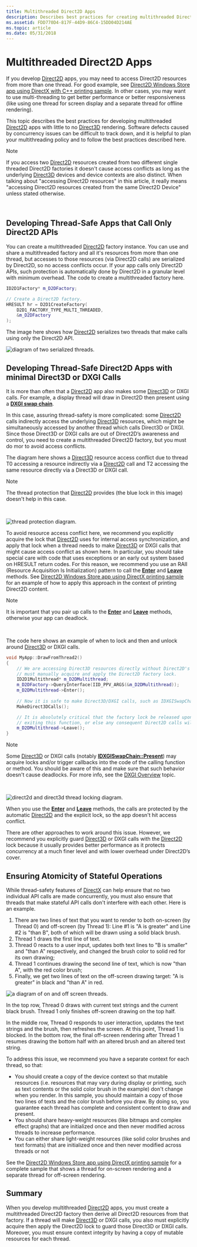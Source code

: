 ```yaml
---
title: Multithreaded Direct2D Apps
description: Describes best practices for creating multithreaded Direct2D apps.
ms.assetid: FDD770D4-817F-44D9-86C4-15DD04D214AE
ms.topic: article
ms.date: 05/31/2018
---
```


# Multithreaded Direct2D Apps

If you develop [Direct2D](https://msdn.microsoft.com/library/Dd370990(v=VS.85).aspx) apps, you may need to access Direct2D resources from more than one thread. For good example, see [Direct2D Windows Store app using DirectX with C++ printing sample](https://go.microsoft.com/fwlink/p/?linkid=258234). In other cases, you may want to use multi-threading to get better performance or better responsiveness (like using one thread for screen display and a separate thread for offline rendering).

This topic describes the best practices for developing multithreaded [Direct2D](https://msdn.microsoft.com/library/Dd370990(v=VS.85).aspx) apps with little to no [Direct3D](https://docs.microsoft.com/windows/desktop/direct3d11/atoc-dx-graphics-direct3d-11) rendering. Software defects caused by concurrency issues can be difficult to track down, and it is helpful to plan your multithreading policy and to follow the best practices described here.

> [!Note]  
> If you access two [Direct2D](https://msdn.microsoft.com/library/Dd370990(v=VS.85).aspx) resources created from two different single threaded Direct2D factories it doesn't cause access conflicts as long as the underlying [Direct3D](https://docs.microsoft.com/windows/desktop/direct3d11/atoc-dx-graphics-direct3d-11) devices and device contexts are also distinct. When talking about "accessing Direct2D resources" in this article, it really means "accessing Direct2D resources created from the same Direct2D Device" unless stated otherwise.

 

## Developing Thread-Safe Apps that Call Only Direct2D APIs

You can create a multithreaded [Direct2D](https://msdn.microsoft.com/library/Dd370990(v=VS.85).aspx) factory instance. You can use and share a multithreaded factory and all it's resources from more than one thread, but accesses to those resources (via Direct2D calls) are serialized by Direct2D, so no access conflicts occur. If your app calls only Direct2D APIs, such protection is automatically done by Direct2D in a granular level with minimum overhead. The code to create a multithreaded factory here.


```C++
ID2D1Factory* m_D2DFactory;

// Create a Direct2D factory.
HRESULT hr = D2D1CreateFactory(
    D2D1_FACTORY_TYPE_MULTI_THREADED,
    &m_D2DFactory
);

```



The image here shows how [Direct2D](https://msdn.microsoft.com/library/Dd370990(v=VS.85).aspx) serializes two threads that make calls using only the Direct2D API.

![diagram of two serialized threads.](images/multi-thread.png)

## Developing Thread-Safe Direct2D Apps with minimal Direct3D or DXGI Calls

It is more than often that a [Direct2D](https://msdn.microsoft.com/library/Dd370990(v=VS.85).aspx) app also makes some [Direct3D](https://docs.microsoft.com/windows/desktop/direct3d11/atoc-dx-graphics-direct3d-11) or DXGI calls. For example, a display thread will draw in Direct2D then present using a [**DXGI swap chain**](https://docs.microsoft.com/windows/desktop/api/dxgi/nn-dxgi-idxgiswapchain).

In this case, assuring thread-safety is more complicated: some [Direct2D](https://msdn.microsoft.com/library/Dd370990(v=VS.85).aspx) calls indirectly access the underlying [Direct3D](https://docs.microsoft.com/windows/desktop/direct3d11/atoc-dx-graphics-direct3d-11) resources, which might be simultaneously accessed by another thread which calls Direct3D or DXGI. Since those Direct3D or DXGI calls are out of Direct2D’s awareness and control, you need to create a multithreaded Direct2D factory, but you must do mor to avoid access conflicts.

The diagram here shows a [Direct3D](https://docs.microsoft.com/windows/desktop/direct3d11/atoc-dx-graphics-direct3d-11) resource access conflict due to thread T0 accessing a resource indirectly via a [Direct2D](https://msdn.microsoft.com/library/Dd370990(v=VS.85).aspx) call and T2 accessing the same resource directly via a Direct3D or DXGI call.

> [!Note]  
> The thread protection that [Direct2D](https://msdn.microsoft.com/library/Dd370990(v=VS.85).aspx) provides (the blue lock in this image) doesn't help in this case.

 

![thread protection diagram.](images/multi-thread2.png)

To avoid resource access conflict here, we recommend you explicitly acquire the lock that [Direct2D](https://msdn.microsoft.com/library/Dd370990(v=VS.85).aspx) uses for internal access synchronization, and apply that lock when a thread needs to make [Direct3D](https://docs.microsoft.com/windows/desktop/direct3d11/atoc-dx-graphics-direct3d-11) or DXGI calls that might cause access conflict as shown here. In particular, you should take special care with code that uses exceptions or an early out system based on HRESULT return codes. For this reason, we recommend you use an RAII (Resource Acquisition Is Initialization) pattern to call the [**Enter**](https://msdn.microsoft.com/library/Hh997714(v=VS.85).aspx) and [**Leave**](https://msdn.microsoft.com/library/Hh997716(v=VS.85).aspx) methods. See [Direct2D Windows Store app using DirectX printing sample](https://go.microsoft.com/fwlink/p/?linkid=258234) for an example of how to apply this approach in the context of printing Direct2D content.

> [!Note]  
> It is important that you pair up calls to the [**Enter**](https://msdn.microsoft.com/library/Hh997714(v=VS.85).aspx) and [**Leave**](https://msdn.microsoft.com/library/Hh997716(v=VS.85).aspx) methods, otherwise your app can deadlock.

 

The code here shows an example of when to lock and then and unlock around [Direct3D](https://docs.microsoft.com/windows/desktop/direct3d11/atoc-dx-graphics-direct3d-11) or DXGI calls.


```C++
void MyApp::DrawFromThread2()
{
    // We are accessing Direct3D resources directly without Direct2D's knowledge, so we
    // must manually acquire and apply the Direct2D factory lock.
    ID2D1Multithread* m_D2DMultithread;
    m_D2DFactory->QueryInterface(IID_PPV_ARGS(&m_D2DMultithread));
    m_D2DMultithread->Enter();
    
    // Now it is safe to make Direct3D/DXGI calls, such as IDXGISwapChain::Present
    MakeDirect3DCalls();

    // It is absolutely critical that the factory lock be released upon
    // exiting this function, or else any consequent Direct2D calls will be blocked.
    m_D2DMultithread->Leave();
}
```



> [!Note]  
> Some [Direct3D](https://docs.microsoft.com/windows/desktop/direct3d11/atoc-dx-graphics-direct3d-11) or DXGI calls (notably [**IDXGISwapChain::Present**](https://docs.microsoft.com/windows/desktop/api/dxgi/nf-dxgi-idxgiswapchain-present)) may acquire locks and/or trigger callbacks into the code of the calling function or method. You should be aware of this and make sure that such behavior doesn't cause deadlocks. For more info, see the [DXGI Overview](https://docs.microsoft.com/windows/desktop/direct3ddxgi/d3d10-graphics-programming-guide-dxgi) topic.

 

![direct2d and direct3d thread locking diagram.](images/multi-thread3.png)

When you use the [**Enter**](https://msdn.microsoft.com/library/Hh997714(v=VS.85).aspx) and [**Leave**](https://msdn.microsoft.com/library/Hh997716(v=VS.85).aspx) methods, the calls are protected by the automatic [Direct2D](https://msdn.microsoft.com/library/Dd370990(v=VS.85).aspx) and the explicit lock, so the app doesn't hit access conflict.

There are other approaches to work around this issue. However, we recommend you explicitly guard [Direct3D](https://docs.microsoft.com/windows/desktop/direct3d11/atoc-dx-graphics-direct3d-11) or DXGI calls with the [Direct2D](https://msdn.microsoft.com/library/Dd370990(v=VS.85).aspx) lock because it usually provides better performance as it protects concurrency at a much finer level and with lower overhead under Direct2D’s cover.

## Ensuring Atomicity of Stateful Operations

While thread-safety features of [DirectX](https://msdn.microsoft.com/library/Ee663301(v=VS.85).aspx) can help ensure that no two individual API calls are made concurrently, you must also ensure that threads that make stateful API calls don't interfere with each other. Here is an example.

1.  There are two lines of text that you want to render to both on-screen (by Thread 0) and off-screen (by Thread 1): Line \#1 is "A is greater" and Line \#2 is "than B", both of which will be drawn using a solid black brush.
2.  Thread 1 draws the first line of text.
3.  Thread 0 reacts to a user input, updates both text lines to "B is smaller" and "than A" respectively, and changed the brush color to solid red for its own drawing;
4.  Thread 1 continues drawing the second line of text, which is now "than A", with the red color brush;
5.  Finally, we get two lines of text on the off-screen drawing target: "A is greater" in black and "than A" in red.

![a diagram of on and off screen threads.](images/multi-thread4.png)

In the top row, Thread 0 draws with current text strings and the current black brush. Thread 1 only finishes off-screen drawing on the top half.

In the middle row, Thread 0 responds to user interaction, updates the text strings and the brush, then refreshes the screen. At this point, Thread 1 is blocked. In the bottom row, the final off-screen rendering after Thread 1 resumes drawing the bottom half with an altered brush and an altered text string.

To address this issue, we recommend you have a separate context for each thread, so that:

-   You should create a copy of the device context so that mutable resources (i.e. resources that may vary during display or printing, such as text contents or the solid color brush in the example) don't change when you render. In this sample, you should maintain a copy of those two lines of texts and the color brush before you draw. By doing so, you guarantee each thread has complete and consistent content to draw and present.
-   You should share heavy-weight resources (like bitmaps and complex effect graphs) that are initialized once and then never modified across threads to increase performance.
-   You can either share light-weight resources (like solid color brushes and text formats) that are initialized once and then never modified across threads or not

See the [Direct2D Windows Store app using DirectX printing sample](https://go.microsoft.com/fwlink/p/?linkid=258234) for a complete sample that shows a thread for on-screen rendering and a separate thread for off-screen rendering.

## Summary

When you develop multithreaded [Direct2D](https://msdn.microsoft.com/library/Dd370990(v=VS.85).aspx) apps, you must create a multithreaded Direct2D factory then derive all Direct2D resources from that factory. If a thread will make [Direct3D](https://docs.microsoft.com/windows/desktop/direct3d11/atoc-dx-graphics-direct3d-11) or DXGI calls, you also must explicitly acquire then apply the Direct2D lock to guard those Direct3D or DXGI calls. Moreover, you must ensure context integrity by having a copy of mutable resources for each thread.

 

 




